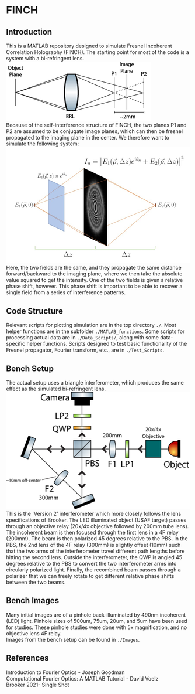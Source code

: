 # FINCH
## Introduction
This is a MATLAB repository designed to simulate Fresnel Incoherent Correlation Holography (FINCH). The starting point for most of the code is a system with a bi-refringent lens.\
![image](Images/Presentation_Images/Figures/BRL_diagram.jpg)\
Because of the self-interference structure of FINCH, the two planes P1 and P2 are assumed to be conjugate image planes, which can then be fresnel propagated to the imaging plane in the center. We therefore want to simulate the following system:\
![image](Images/Presentation_Images/Figures/interference_sim_diagram.jpg)\
Here, the two fields are the same, and they propagate the same distance forward/backward to the imaging plane, where we then take the absolute value squared to get the intensity. One of the two fields is given a relative phase shift, however. This phase shift is important to be able to recover a single field from a series of interference patterns.
## Code Structure
Relevant scripts for plotting simulation are in the top directory `./`. Most helper functions are in the subfolder `./MATLAB_functions`. Some scripts for processing actual data are in `./Data_Scripts/`, along with some data-specific helper functions. Scripts designed to test basic functionality of the Fresnel propagator, Fourier transform, etc., are in `./Test_Scripts`.
## Bench Setup
The actual setup uses a triangle interferometer, which produces the same effect as the simulated bi-refringent lens.\
![image](Images/Presentation_Images/Figures/FINCH%20Triangle%20Interferometer%20V2.png)\
This is the 'Version 2' interferometer which more closely follows the lens specifications of Brooker. The LED illuminated object (USAF target) passes through an objective relay (20x/4x objective followed by 200mm tube lens). The incoherent beam is then focused through the first lens in a 4F relay (200mm). The beam is then polarized 45 degrees relative to the PBS. In the PBS, the 2nd lens of the 4F relay (300mm) is slightly offset (10mm) such that the two arms of the interferometer travel different path lengths before hitting the second lens. Outside the interferometer, the QWP is angled 45 degrees relative to the PBS to convert the two interferometer arms into circularly polarized light. Finally, the recombined beam passes through a polarizer that we can freely rotate to get different relative phase shifts between the two beams.
## Bench Images
Many initial images are of a pinhole back-illuminated by 490nm incoherent (LED) light. Pinhole sizes of 500um, 75um, 20um, and 5um have been used for studies. These pinhole studies were done with 5x magnification, and no objective lens 4F relay.\
Images from the bench setup can be found in `./Images`. 
## References
Introduction to Fourier Optics - Joseph Goodman\
Computational Fourier Optics: A MATLAB Tutorial - David Voelz\
Brooker 2021- Single Shot
